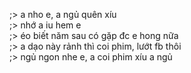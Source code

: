 ;> a nho e, a ngủ quên xíu<br>
;> nhớ a iu hem e<br>
;> éo biết năm sau có gặp đc e hong nữa<br>
;> a dạo này rảnh thì coi phim, lướt fb thôi<br>
;> ngủ ngon nhe e, a coi phim xíu a ngủ

